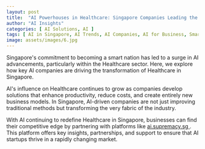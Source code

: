 ```yaml
---
layout: post
title:  "AI Powerhouses in Healthcare: Singapore Companies Leading the Charge"
author: "AI Insights"
categories: [ AI Solutions, AI ]
tags: [ AI in Singapore, AI Trends, AI Companies, AI for Business, Smart Cities ]
image: assets/images/6.jpg
---
```


Singapore's commitment to becoming a smart nation has led to a surge in AI advancements, particularly within the Healthcare sector. Here, we explore how key AI companies are driving the transformation of Healthcare in Singapore.

AI's influence on Healthcare continues to grow as companies develop solutions that enhance productivity, reduce costs, and create entirely new business models. In Singapore, AI-driven companies are not just improving traditional methods but transforming the very fabric of the industry.

With AI continuing to redefine Healthcare in Singapore, businesses can find their competitive edge by partnering with platforms like <a href="https://ai.supremacy.sg" target="_blank"> ai.supremacy.sg </a>. This platform offers key insights, partnerships, and support to ensure that AI startups thrive in a rapidly changing market.
